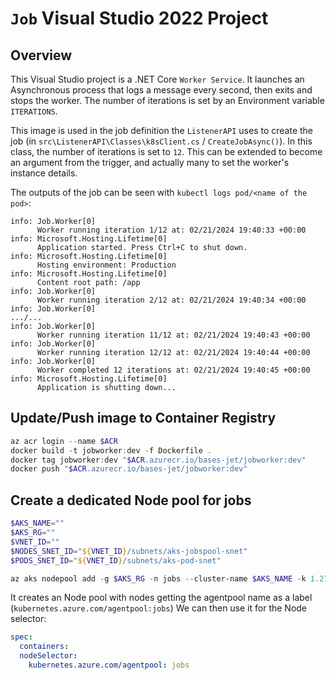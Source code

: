 ﻿# `Job` Visual Studio 2022 Project

## Overview

This Visual Studio project is a .NET Core `Worker Service`.
It launches an Asynchronous process that logs a message every second, then exits and stops the worker.
The number of iterations is set by an Environment variable `ITERATIONS`.

This image is used in the job definition the `ListenerAPI` uses to create the job (in `src\ListenerAPI\Classes\k8sClient.cs` / `CreateJobAsync()`). In this class, the number of iterations is set to `12`. This can be extended to become an argument from the trigger, and actually many to set the worker's instance details.

The outputs of the job can be seen with `kubectl logs pod/<name of the pod>`:

```log
info: Job.Worker[0]
      Worker running iteration 1/12 at: 02/21/2024 19:40:33 +00:00
info: Microsoft.Hosting.Lifetime[0]
      Application started. Press Ctrl+C to shut down.
info: Microsoft.Hosting.Lifetime[0]
      Hosting environment: Production
info: Microsoft.Hosting.Lifetime[0]
      Content root path: /app
info: Job.Worker[0]
      Worker running iteration 2/12 at: 02/21/2024 19:40:34 +00:00
info: Job.Worker[0]
.../...
info: Job.Worker[0]
      Worker running iteration 11/12 at: 02/21/2024 19:40:43 +00:00
info: Job.Worker[0]
      Worker running iteration 12/12 at: 02/21/2024 19:40:44 +00:00
info: Job.Worker[0]
      Worker completed 12 iterations at: 02/21/2024 19:40:45 +00:00
info: Microsoft.Hosting.Lifetime[0]
      Application is shutting down...
```

## Update/Push image to Container Registry

```powershell
az acr login --name $ACR
docker build -t jobworker:dev -f Dockerfile .
docker tag jobworker:dev "$ACR.azurecr.io/bases-jet/jobworker:dev"
docker push "$ACR.azurecr.io/bases-jet/jobworker:dev"
```

## Create a dedicated Node pool for jobs

```powershell
$AKS_NAME=""
$AKS_RG=""
$VNET_ID=""
$NODES_SNET_ID="${VNET_ID}/subnets/aks-jobspool-snet"
$PODS_SNET_ID="${VNET_ID}/subnets/aks-pod-snet"

az aks nodepool add -g $AKS_RG -n jobs --cluster-name $AKS_NAME -k 1.27.7 --mode User -c 2 -s Standard_B2s --pod-subnet-id $PODS_SNET_ID --vnet-subnet-id $NODES_SNET_ID
```

It creates an Node pool with nodes getting the agentpool name as a label (`kubernetes.azure.com/agentpool:jobs`)
We can then use it for the Node selector:

```yaml
spec:
  containers:
  nodeSelector:
    kubernetes.azure.com/agentpool: jobs
```
